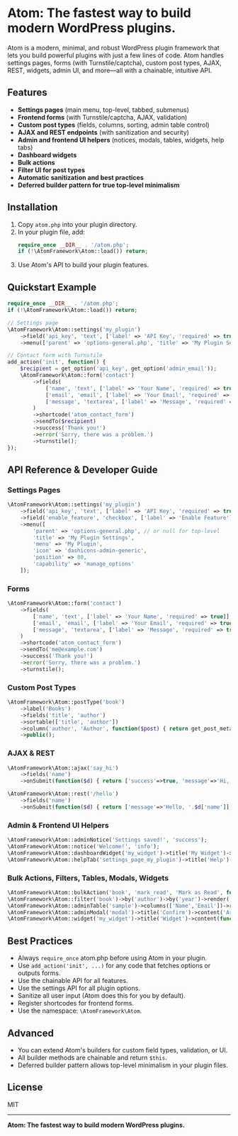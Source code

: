 # Atom: The fastest way to build modern WordPress plugins.

Atom is a modern, minimal, and robust WordPress plugin framework that lets you build powerful plugins with just a few lines of code. Atom handles settings pages, forms (with Turnstile/captcha), custom post types, AJAX, REST, widgets, admin UI, and more—all with a chainable, intuitive API.

## Features
- **Settings pages** (main menu, top-level, tabbed, submenus)
- **Frontend forms** (with Turnstile/captcha, AJAX, validation)
- **Custom post types** (fields, columns, sorting, admin table control)
- **AJAX and REST endpoints** (with sanitization and security)
- **Admin and frontend UI helpers** (notices, modals, tables, widgets, help tabs)
- **Dashboard widgets**
- **Bulk actions**
- **Filter UI for post types**
- **Automatic sanitization and best practices**
- **Deferred builder pattern for true top-level minimalism**

## Installation
1. Copy `atom.php` into your plugin directory.
2. In your plugin file, add:
   ```php
   require_once __DIR__ . '/atom.php';
   if (!\AtomFramework\Atom::load()) return;
   ```
3. Use Atom's API to build your plugin features.

## Quickstart Example
```php
require_once __DIR__ . '/atom.php';
if (!\AtomFramework\Atom::load()) return;

// Settings page
\AtomFramework\Atom::settings('my_plugin')
    ->field('api_key', 'text', ['label' => 'API Key', 'required' => true])
    ->menu(['parent' => 'options-general.php', 'title' => 'My Plugin Settings', 'menu' => 'My Plugin']);

// Contact form with Turnstile
add_action('init', function() {
    $recipient = get_option('api_key', get_option('admin_email'));
    \AtomFramework\Atom::form('contact')
        ->fields(
            ['name', 'text', ['label' => 'Your Name', 'required' => true]],
            ['email', 'email', ['label' => 'Your Email', 'required' => true]],
            ['message', 'textarea', ['label' => 'Message', 'required' => true, 'rows' => 5]]
        )
        ->shortcode('atom_contact_form')
        ->sendTo($recipient)
        ->success('Thank you!')
        ->error('Sorry, there was a problem.')
        ->turnstile();
});
```

## API Reference & Developer Guide

### Settings Pages
```php
\AtomFramework\Atom::settings('my_plugin')
    ->field('api_key', 'text', ['label' => 'API Key', 'required' => true])
    ->field('enable_feature', 'checkbox', ['label' => 'Enable Feature'])
    ->menu([
        'parent' => 'options-general.php', // or null for top-level
        'title' => 'My Plugin Settings',
        'menu' => 'My Plugin',
        'icon' => 'dashicons-admin-generic',
        'position' => 80,
        'capability' => 'manage_options'
    ]);
```

### Forms
```php
\AtomFramework\Atom::form('contact')
    ->fields(
        ['name', 'text', ['label' => 'Your Name', 'required' => true]],
        ['email', 'email', ['label' => 'Your Email', 'required' => true]],
        ['message', 'textarea', ['label' => 'Message', 'required' => true, 'rows' => 5]]
    )
    ->shortcode('atom_contact_form')
    ->sendTo('me@example.com')
    ->success('Thank you!')
    ->error('Sorry, there was a problem.')
    ->turnstile();
```

### Custom Post Types
```php
\AtomFramework\Atom::postType('book')
    ->label('Books')
    ->fields('title', 'author')
    ->sortable(['title', 'author'])
    ->column('author', 'Author', function($post) { return get_post_meta($post->ID, 'author', true); })
    ->public();
```

### AJAX & REST
```php
\AtomFramework\Atom::ajax('say_hi')
    ->fields('name')
    ->onSubmit(function($d) { return ['success'=>true, 'message'=>'Hi, '.$d['name'].'!']; });

\AtomFramework\Atom::rest('/hello')
    ->fields('name')
    ->onSubmit(function($d) { return ['message'=>'Hello, '.$d['name']]; });
```

### Admin & Frontend UI Helpers
```php
\AtomFramework\Atom::adminNotice('Settings saved!', 'success');
\AtomFramework\Atom::notice('Welcome!', 'info');
\AtomFramework\Atom::dashboardWidget('my_widget')->title('My Widget')->content(function() { echo 'Hello!'; });
\AtomFramework\Atom::helpTab('settings_page_my_plugin')->title('Help')->content('Instructions...');
```

### Bulk Actions, Filters, Tables, Modals, Widgets
```php
\AtomFramework\Atom::bulkAction('book', 'mark_read', 'Mark as Read', function($ids) { /* ... */ });
\AtomFramework\Atom::filter('book')->by('author')->by('year')->render();
\AtomFramework\Atom::adminTable('sample')->columns(['Name','Email'])->rows([['A','a@a.com']]);
\AtomFramework\Atom::adminModal('modal')->title('Confirm')->content('Are you sure?');
\AtomFramework\Atom::widget('my_widget')->title('Widget')->content(function() { echo 'Widget!'; });
```

## Best Practices
- Always `require_once` atom.php before using Atom in your plugin.
- Use `add_action('init', ...)` for any code that fetches options or outputs forms.
- Use the chainable API for all features.
- Use the settings API for all plugin options.
- Sanitize all user input (Atom does this for you by default).
- Register shortcodes for frontend forms.
- Use the namespace: `\AtomFramework\Atom`.

## Advanced
- You can extend Atom's builders for custom field types, validation, or UI.
- All builder methods are chainable and return `$this`.
- Deferred builder pattern allows top-level minimalism in your plugin files.

## License
MIT

---

**Atom: The fastest way to build modern WordPress plugins.** 